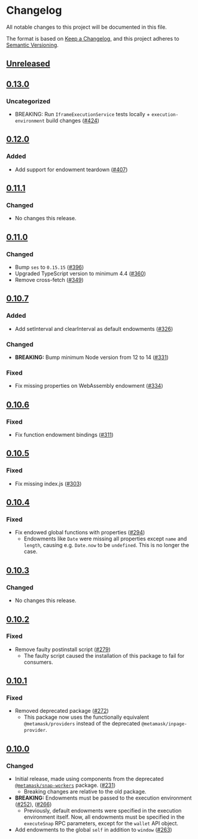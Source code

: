 # Changelog
All notable changes to this project will be documented in this file.

The format is based on [Keep a Changelog](https://keepachangelog.com/en/1.0.0/),
and this project adheres to [Semantic Versioning](https://semver.org/spec/v2.0.0.html).

## [Unreleased]

## [0.13.0]
### Uncategorized
- BREAKING: Run `IframeExecutionService` tests locally + `execution-environment` build changes ([#424](https://github.com/MetaMask/snaps-skunkworks/pull/424))

## [0.12.0]
### Added
- Add support for endowment teardown ([#407](https://github.com/MetaMask/snaps-skunkworks/pull/407))

## [0.11.1]
### Changed
- No changes this release.

## [0.11.0]
### Changed
- Bump `ses` to `0.15.15` ([#396](https://github.com/MetaMask/snaps-skunkworks/pull/396))
- Upgraded TypeScript version to minimum 4.4 ([#360](https://github.com/MetaMask/snaps-skunkworks/pull/360))
- Remove cross-fetch ([#349](https://github.com/MetaMask/snaps-skunkworks/pull/349))

## [0.10.7]
### Added
- Add setInterval and clearInterval as default endowments ([#326](https://github.com/MetaMask/snaps-skunkworks/pull/326))

### Changed
- **BREAKING:** Bump minimum Node version from 12 to 14 ([#331](https://github.com/MetaMask/snaps-skunkworks/pull/331))

### Fixed
- Fix missing properties on WebAssembly endowment ([#334](https://github.com/MetaMask/snaps-skunkworks/pull/334))

## [0.10.6]
### Fixed
- Fix function endowment bindings ([#311](https://github.com/MetaMask/snaps-skunkworks/pull/311))

## [0.10.5]
### Fixed
- Fix missing index.js ([#303](https://github.com/MetaMask/snaps-skunkworks/pull/303))

## [0.10.4]
### Fixed
- Fix endowed global functions with properties ([#294](https://github.com/MetaMask/snaps-skunkworks/pull/294))
  - Endowments like `Date` were missing all properties except `name` and `length`, causing e.g. `Date.now` to be `undefined`. This is no longer the case.

## [0.10.3]
### Changed
- No changes this release.

## [0.10.2]
### Fixed
- Remove faulty postinstall script ([#279](https://github.com/MetaMask/snaps-skunkworks/pull/279))
  - The faulty script caused the installation of this package to fail for consumers.

## [0.10.1]
### Fixed
- Removed deprecated package ([#272](https://github.com/MetaMask/snaps-skunkworks/pull/272))
  - This package now uses the functionally equivalent `@metamask/providers` instead of the deprecated `@metamask/inpage-provider`.

## [0.10.0]
### Changed
- Initial release, made using components from the deprecated [`@metamask/snap-workers`](https://npmjs.com/package/@metamask/snap-workers) package. ([#231](https://github.com/MetaMask/snaps-skunkworks/pull/231))
  - Breaking changes are relative to the old package.
- **BREAKING:** Endowments must be passed to the execution environment ([#252](https://github.com/MetaMask/snaps-skunkworks/pull/252)), ([#266](https://github.com/MetaMask/snaps-skunkworks/pull/266))
  - Previously, default endowments were specified in the execution environment itself. Now, all endowments must be specified in the `executeSnap` RPC parameters, except for the `wallet` API object.
- Add endowments to the global `self` in addition to `window` ([#263](https://github.com/MetaMask/snaps-skunkworks/pull/263))

[Unreleased]: https://github.com/MetaMask/snaps-skunkworks/compare/v0.13.0...HEAD
[0.13.0]: https://github.com/MetaMask/snaps-skunkworks/compare/v0.12.0...v0.13.0
[0.12.0]: https://github.com/MetaMask/snaps-skunkworks/compare/v0.11.1...v0.12.0
[0.11.1]: https://github.com/MetaMask/snaps-skunkworks/compare/v0.11.0...v0.11.1
[0.11.0]: https://github.com/MetaMask/snaps-skunkworks/compare/v0.10.7...v0.11.0
[0.10.7]: https://github.com/MetaMask/snaps-skunkworks/compare/v0.10.6...v0.10.7
[0.10.6]: https://github.com/MetaMask/snaps-skunkworks/compare/v0.10.5...v0.10.6
[0.10.5]: https://github.com/MetaMask/snaps-skunkworks/compare/v0.10.4...v0.10.5
[0.10.4]: https://github.com/MetaMask/snaps-skunkworks/compare/v0.10.3...v0.10.4
[0.10.3]: https://github.com/MetaMask/snaps-skunkworks/compare/v0.10.2...v0.10.3
[0.10.2]: https://github.com/MetaMask/snaps-skunkworks/compare/v0.10.1...v0.10.2
[0.10.1]: https://github.com/MetaMask/snaps-skunkworks/compare/v0.10.0...v0.10.1
[0.10.0]: https://github.com/MetaMask/snaps-skunkworks/releases/tag/v0.10.0
